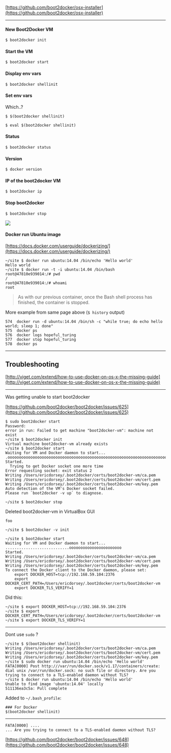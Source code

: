 
[https://github.com/boot2docker/osx-installer](https://github.com/boot2docker/osx-installer)
___

#### New Boot2Docker VM 
```$ boot2docker init```

#### Start the VM 
```$ boot2docker start```

#### Display env vars
```
$ boot2docker shellinit
```

#### Set env vars

Which..?

```
$ $(boot2docker shellinit)
```

```
$ eval $(boot2docker shellinit)
```


#### Status  
```$ boot2docker status```

#### Version 
```$ docker version```

#### IP of the boot2docker VM
```
$ boot2docker ip
```

#### Stop boot2docker

```
$ boot2docker stop
```
![](images/boot2docker_stop.png)


#### Docker run Ubuntu image

[https://docs.docker.com/userguide/dockerizing/](https://docs.docker.com/userguide/dockerizing/)

```
~/site $ docker run ubuntu:14.04 /bin/echo 'Hello world'
Hello world
~/site $ docker run -t -i ubuntu:14.04 /bin/bash
root@47810e939014:/# pwd
/
root@47810e939014:/# whoami
root
```
> As with our previous container, once the Bash shell process has finished, the container is stopped.

More example from same page above (```$ history``` output)

```
574  docker run -d ubuntu:14.04 /bin/sh -c "while true; do echo hello world; sleep 1; done"
575  docker ps
576  docker logs hopeful_turing
577  docker stop hopeful_turing
578  docker ps
```

___

## Troubleshooting

[http://viget.com/extend/how-to-use-docker-on-os-x-the-missing-guide](http://viget.com/extend/how-to-use-docker-on-os-x-the-missing-guide)

___


Was getting unable to start boot2docker

[https://github.com/boot2docker/boot2docker/issues/625](https://github.com/boot2docker/boot2docker/issues/625)

```
$ sudo boot2docker start
Password:
error in run: Failed to get machine "boot2docker-vm": machine not exist
~/site $ boot2docker init
Virtual machine boot2docker-vm already exists
~/site $ boot2docker start
Waiting for VM and Docker daemon to start...
.oooooooooooooooooooooooooooooooooooooooooooooooooooooooooooooooooooooooooo
Started.
  Trying to get Docker socket one more time
Error requesting socket: exit status 2
Writing /Users/ericdorsey/.boot2docker/certs/boot2docker-vm/ca.pem
Writing /Users/ericdorsey/.boot2docker/certs/boot2docker-vm/cert.pem
Writing /Users/ericdorsey/.boot2docker/certs/boot2docker-vm/key.pem
Auto detection of the VM's Docker socket failed.
Please run `boot2docker -v up` to diagnose.
```


```
~/site $ boot2docker stop
```

Deleted boot2docker-vm in VirtualBox GUI

```
foo
```

```
~/site $ boot2docker -v init
```

```
~/site $ boot2docker start
Waiting for VM and Docker daemon to start...
............................ooooooooooooooooooooooo
Started.
Writing /Users/ericdorsey/.boot2docker/certs/boot2docker-vm/ca.pem
Writing /Users/ericdorsey/.boot2docker/certs/boot2docker-vm/cert.pem
Writing /Users/ericdorsey/.boot2docker/certs/boot2docker-vm/key.pem
To connect the Docker client to the Docker daemon, please set:
    export DOCKER_HOST=tcp://192.168.59.104:2376
    export DOCKER_CERT_PATH=/Users/ericdorsey/.boot2docker/certs/boot2docker-vm
    export DOCKER_TLS_VERIFY=1
```

Did this:

```
~/site $ export DOCKER_HOST=tcp://192.168.59.104:2376
~/site $ export DOCKER_CERT_PATH=/Users/ericdorsey/.boot2docker/certs/boot2docker-vm
~/site $ export DOCKER_TLS_VERIFY=1
```

---
Dont use ```sudo``` ?

```
~/site $ $(boot2docker shellinit)
Writing /Users/ericdorsey/.boot2docker/certs/boot2docker-vm/ca.pem
Writing /Users/ericdorsey/.boot2docker/certs/boot2docker-vm/cert.pem
Writing /Users/ericdorsey/.boot2docker/certs/boot2docker-vm/key.pem
~/site $ sudo docker run ubuntu:14.04 /bin/echo 'Hello world'
FATA[0000] Post http:///var/run/docker.sock/v1.17/containers/create: dial unix /var/run/docker.sock: no such file or directory. Are you trying to connect to a TLS-enabled daemon without TLS?
~/site $ docker run ubuntu:14.04 /bin/echo 'Hello world'
Unable to find image 'ubuntu:14.04' locally
511136ea3c5a: Pull complete
```

Added to ```~/.bash_profile```:

```
### For Docker
$(boot2docker shellinit)
```

___

```
FATA[0000] ....
... Are you trying to connect to a TLS-enabled daemon without TLS?
```

[https://github.com/boot2docker/boot2docker/issues/648](https://github.com/boot2docker/boot2docker/issues/648)
